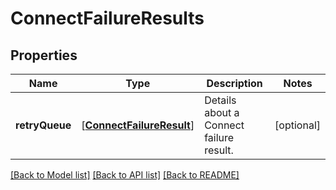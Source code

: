 # ConnectFailureResults

## Properties
Name | Type | Description | Notes
------------ | ------------- | ------------- | -------------
**retryQueue** | [[**ConnectFailureResult**](ConnectFailureResult.md)] | Details about a Connect failure result. | [optional] 

[[Back to Model list]](../README.md#documentation-for-models) [[Back to API list]](../README.md#documentation-for-api-endpoints) [[Back to README]](../README.md)


